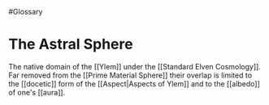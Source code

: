 #Glossary 
# The Astral Sphere

The native domain of the [[Ylem]] under the [[Standard Elven Cosmology]]. Far removed from the [[Prime Material Sphere]] their overlap is limited to the [[docetic]] form of the [[Aspect|Aspects of Ylem]] and to the [[albedo]] of one's [[aura]].